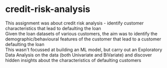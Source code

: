 # credit-risk-analysis
This assignment was about credit risk analysis - identify customer characteristics that lead to defaulting the loan<br>
Given the loan datasets of various customers, the aim was to identify the demographic/behavioural features of the customer that lead to a customer defaulting the loan<br>
This wasn't focussed at building an ML model, but carry out an Exploratory Data Analysis on the data (both Univariate and BiVariate) and discover hidden insights about the characteristics of defaulting customers
